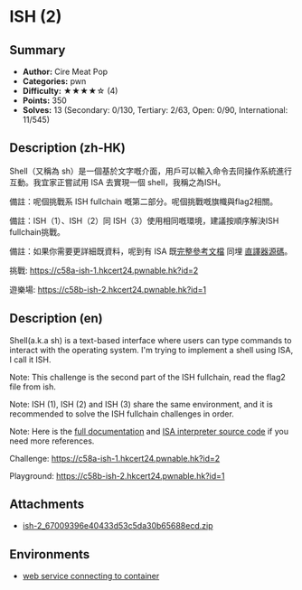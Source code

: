 ISH (2)
===

## Summary

* **Author:** Cire Meat Pop
* **Categories:** pwn
* **Difficulty:** ★★★★☆ (4)
* **Points:** 350
* **Solves:** 13 (Secondary: 0/130, Tertiary: 2/63, Open: 0/90, International: 11/545)

## Description (zh-HK)

Shell（又稱為 sh）是一個基於文字嘅介面，用戶可以輸入命令去同操作系統進行互動。我宜家正嘗試用 ISA 去實現一個 shell，我稱之為ISH。

備註：呢個挑戰系 ISH fullchain 嘅第二部分。呢個挑戰嘅旗幟與flag2相關。

備註：ISH（1）、ISH（2）同 ISH（3）使用相同嘅環境，建議按順序解決ISH fullchain挑戰。

備註：如果你需要更詳細既資料，呢到有 ISA 既[完整參考文檔](https://hackmd.io/@blackb6a/bauhinia-isa) 同埋 [直譯器源碼](https://github.com/blackb6a/ISA-Engine)。

挑戰: https://c58a-ish-1.hkcert24.pwnable.hk?id=2

遊樂場: https://c58b-ish-2.hkcert24.pwnable.hk?id=1

## Description (en)

Shell(a.k.a sh) is a text-based interface where users can type commands to interact with the operating system. I'm trying to implement a shell using ISA, I call it ISH.

Note: This challenge is the second part of the ISH fullchain, read the flag2 file from ish.

Note: ISH (1), ISH (2) and ISH (3) share the same environment, and it is recommended to solve the ISH fullchain challenges in order.

Note: Here is the [full documentation](https://hackmd.io/@blackb6a/bauhinia-isa) and [ISA interpreter source code](https://github.com/blackb6a/ISA-Engine) if you need more references.

Challenge: https://c58a-ish-1.hkcert24.pwnable.hk?id=2

Playground: https://c58b-ish-2.hkcert24.pwnable.hk?id=1

## Attachments

- [ish-2_67009396e40433d53c5da30b65688ecd.zip](https://github.com/blackb6a/hkcert-ctf-2024-challenges-public/releases/download/v1.0.0/ish-2_67009396e40433d53c5da30b65688ecd.zip)


## Environments

- [web service connecting to container](env)


